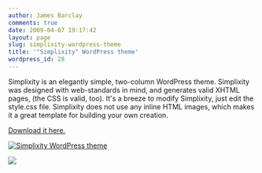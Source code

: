 ```yaml
---
author: James Barclay
comments: true
date: 2009-04-07 19:17:42
layout: page
slug: simplixity-wordpress-theme
title: '"Simplixity" WordPress theme'
wordpress_id: 28
---
```


Simplixity is an elegantly simple, two-column WordPress theme. Simplixity was designed with web-standards in mind, and generates valid XHTML pages, (the CSS is valid, too). It's a breeze to modify Simplixity, just edit the style.css file. Simplixity does not use any inline HTML images, which makes it a great template for building your own creation.

[Download it here.](http://wordpress.org/extend/themes/simplixity/)

[![Simplixity WordPress theme](http://everythingisgray.com/wp-content/uploads/2009/04/screenshot.png)](http://wordpress.org/extend/themes/simplixity/)




![](https://www.paypal.com/en_US/i/scr/pixel.gif)

